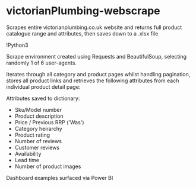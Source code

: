# victorianPlumbing-webscrape
Scrapes entire victorianplumbing.co.uk website and returns full product catalogue range and attributes, then saves down to a .xlsx file

!Python3

Scrape environment created using Requests and BeautifulSoup, selecting randomly 1 of 6 user-agents.

Iterates through all category and product pages whilst handling pagination, stores all product links and retrieves the following attributes from each individual product detail page:

Attributes saved to dictionary:

- Sku/Model number
- Product description
- Price / Previous RRP ('Was')
- Category heirarchy
- Product rating
- Number of reviews
- Customer reviews
- Availability
- Lead time
- Number of product images

Dashboard examples surfaced via Power BI
